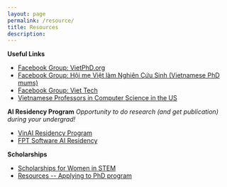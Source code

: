 ```yaml
---
layout: page
permalink: /resource/
title: Resources
description: 
---
```


**Useful Links**
- [Facebook Group: VietPhD.org](https://www.facebook.com/groups/14115377990)
- [Facebook Group: Hội mẹ Việt làm Nghiên Cứu Sinh (Vietnamese PhD mums)](https://www.facebook.com/groups/439500907112966)
- [Facebook Group: Viet Tech](https://www.facebook.com/groups/1177470863076165)
- [Vietnamese Professors in Computer Science in the US](https://github.com/dynaroars/dynaroars.github.io/wiki/Viet-CS-Profs-US)

**AI Residency Program**
*Opportunity to do research (and get publication) during your undergrad!*
- [VinAI Residency Program](https://news.vinai.io/ai-residency/)
- [FPT Software AI Residency](https://ai.fpt-software.com/ai-residency/)

**Scholarships**
- [Scholarships for Women in STEM](https://www.madisontrust.com/client-resources/articles/scholarships-for-women-in-stem/)
- [Resources -- Applying to PhD program](https://www.wigraph.org/resources/applying-to-grad-school/)
